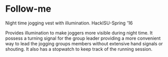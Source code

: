 # Follow-me
Night time jogging vest with illumination.
HackISU-Spring '16

Provides illumination to make joggers more visible during night time. It possess a turning signal for the group leader providing a more convenient way to lead the jogging groups members without extensive hand signals or shouting. It also has a stopwatch to keep track of the running session.
